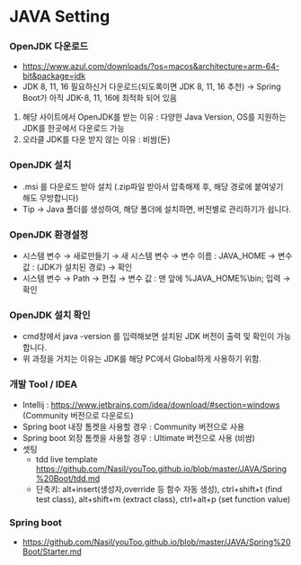 # JAVA Setting

### OpenJDK 다운로드
- https://www.azul.com/downloads/?os=macos&architecture=arm-64-bit&package=jdk
- JDK 8, 11, 16 필요하신거 다운로드(되도록이면 JDK 8, 11, 16 추천) → Spring Boot가 아직 JDK-8, 11, 16에 최적화 되어 있음
1) 해당 사이트에서 OpenJDK를 받는 이유 : 다양한 Java Version, OS를 지원하는 JDK를 한곳에서 다운로드 가능
2) 오라클 JDK를 다운 받지 않는 이유 : 비쌈(돈)

### OpenJDK 설치
- .msi 를 다운로드 받아 설치 (.zip파일 받아서 압축해제 후, 해당 경로에 붙여넣기 해도 무방합니다)
- Tip → Java 폴더를 생성하여, 해당 폴더에 설치하면, 버전별로 관리하기가 쉽니다.


### OpenJDK 환경설정
- 시스템 변수 → 새로만들기 → 새 시스템 변수 → 변수 이름 : JAVA_HOME → 변수 값 : (JDK가 설치된 경로) → 확인
- 시스템 변수 → Path → 편집 → 변수 값 : 맨 앞에 %JAVA_HOME%\bin; 입력 → 확인

### OpenJDK 설치 확인
- cmd창에서 java -version 를 입력해보면 설치된 JDK 버전이 출력 및 확인이 가능합니다.
- 위 과정을 거치는 이유는 JDK를 해당 PC에서 Global하게 사용하기 위함.

### 개발 Tool / IDEA
- Intellij : https://www.jetbrains.com/idea/download/#section=windows (Community 버전으로 다운로드)
- Spring boot 내장 톰켓을 사용할 경우 : Community 버전으로 사용
- Spring boot 외장 톰켓을 사용할 경우 : Ultimate 버전으로 사용 (비쌈)
- 셋팅
    - tdd live template https://github.com/Nasil/youToo.github.io/blob/master/JAVA/Spring%20Boot/tdd.md
    - 단축키: alt+insert(생성자,override 등 함수 자동 생성), ctrl+shift+t (find test class), alt+shift+m (extract class), ctrl+alt+p (set function value)

### Spring boot
- https://github.com/Nasil/youToo.github.io/blob/master/JAVA/Spring%20Boot/Starter.md
